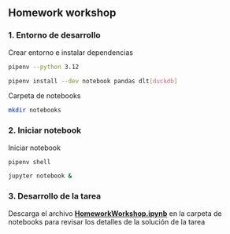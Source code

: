 ## Homework workshop


### 1. Entorno de desarrollo

Crear entorno e instalar dependencias

```bash
pipenv --python 3.12
```

```bash
pipenv install --dev notebook pandas dlt[duckdb]
```

Carpeta de notebooks

```bash
mkdir notebooks
```

### 2. Iniciar notebook

Iniciar notebook

```bash
pipenv shell
```

```bash
jupyter notebook &
```


### 3. Desarrollo de la tarea
Descarga el archivo **[HomeworkWorkshop.ipynb](./notebooks/HomeworkWorkshop.ipynb)** en la carpeta de notebooks para revisar los detalles de la solución de la tarea